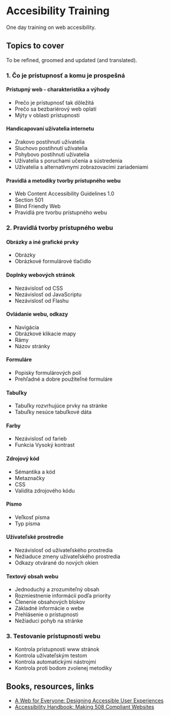 # Accesibility Training

One day training on web accesibility. 

## Topics to cover

To be refined, groomed and updated (and translated).

### 1. Čo je prístupnosť a komu je prospešná

#### Prístupný web - charakteristika a výhody

* Prečo je prístupnosť tak dôležitá
* Prečo sa bezbariérový web oplatí
* Mýty v oblasti prístupnosti

#### Handicapovaní užívatelia internetu

* Zrakovo postihnutí užívatelia
* Sluchovo postihnutí užívatelia
* Pohybovo postihnutí užívatelia
* Užívatelia s poruchami učenia a sústredenia
* Užívatelia s alternatívnymi zobrazovacími zariadeniami

#### Pravidlá a metodiky tvorby prístupného webu

* Web Content Accessibility Guidelines 1.0
* Section 501
* Blind Friendly Web
* Pravidlá pre tvorbu prístupného webu

### 2. Pravidlá tvorby prístupného webu

#### Obrázky a iné grafické prvky

* Obrázky
* Obrázkové formulárové tlačidlo

#### Doplnky webových stránok

* Nezávislosť od CSS
* Nezávislosť od JavaScriptu
* Nezávislosť od Flashu

#### Ovládanie webu, odkazy

* Navigácia
* Obrázkové klikacie mapy
* Rámy
* Názov stránky

#### Formuláre

* Popisky formulárových polí
* Prehľadné a dobre použiteľné formuláre

#### Tabuľky

* Tabuľky rozvrhujúce prvky na stránke
* Tabuľky nesúce tabuľkové dáta

#### Farby

* Nezávislosť od farieb
* Funkcia Vysoký kontrast

#### Zdrojový kód

* Sémantika a kód
* Metaznačky
* CSS
* Validita zdrojového kódu

#### Písmo

* Veľkosť písma
* Typ písma

#### Užívateľské prostredie

* Nezávislosť od užívateľského prostredia
* Nežiaduce zmeny užívateľského prostredia
* Odkazy otvárané do nových okien

#### Textový obsah webu

* Jednoduchý a zrozumiteľný obsah
* Rozmiestnenie informácií podľa priority
* Členenie obsahových blokov
* Základné informácie o webe
* Prehlásenie o prístupnosti
* Nežiaduci pohyb na stránke

### 3. Testovanie prístupnosti webu

* Kontrola prístupnosti www stránok
* Kontrola užívateľským testom
* Kontrola automatickými nástrojmi
* Kontrola proti bodom zvolenej metodiky

## Books, resources, links

* [A Web for Everyone: Designing Accessible User Experiences](http://amzn.to/2ehiY0h)
* [Accessibility Handbook: Making 508 Compliant Websites](http://amzn.to/2ehpPql)
